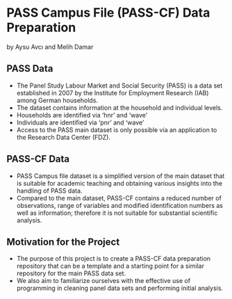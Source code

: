 # PASS Campus File (PASS-CF) Data Preparation

by 
Aysu Avcı and Melih Damar

## PASS Data
- The Panel Study Labour Market and Social Security (PASS) is a data set established in 2007 by the Institute for Employment Research (IAB) among German households.
- The dataset contains information at the household and individual levels.
- Households are identified via ‘hnr’ and ‘wave’
- Individuals are identified via ‘pnr’ and ‘wave’
- Access to the PASS main dataset is only possible via an application to the Research Data Center (FDZ).

## PASS-CF Data
- PASS Campus file dataset is a simplified version of the main dataset that is suitable for academic teaching and obtaining various insights into the handling of PASS data.
- Compared to the main dataset, PASS-CF contains a reduced number of observations, range of variables and modified identification numbers as well as information; therefore it is not suitable for substantial scientific analysis.

## Motivation for the Project
- The purpose of this project is to create a PASS-CF data preparation repository that can be a template and a starting point for a similar repository for the main PASS data set.
- We also aim to familiarize ourselves with the effective use of programming in cleaning panel data sets and performing initial analysis.

